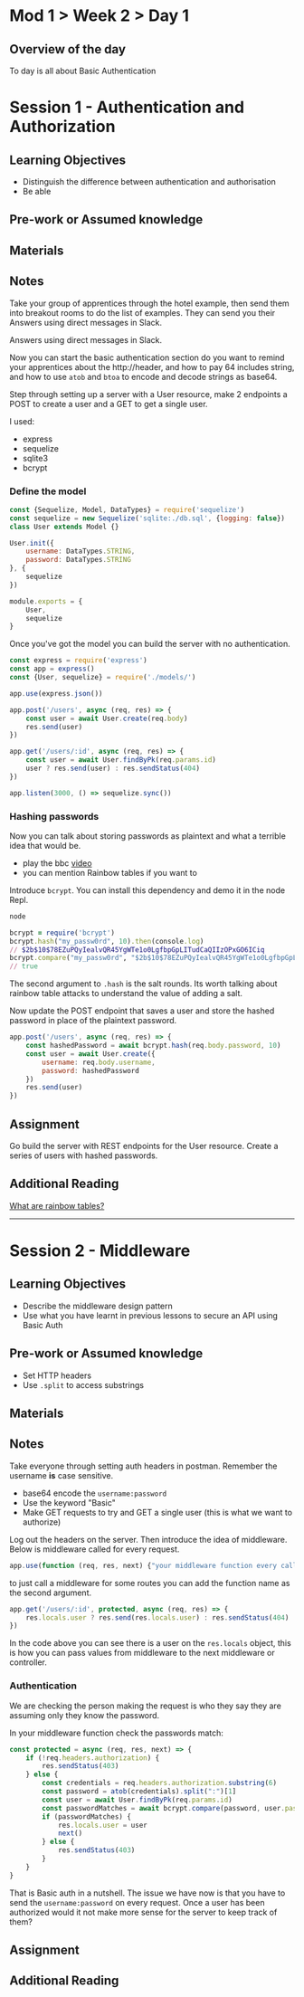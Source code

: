 # Mod 1 > Week 2 > Day 1

## Overview of the day

To day is all about Basic Authentication

# Session 1 - Authentication and Authorization

## Learning Objectives

* Distinguish the difference between authentication and authorisation
* Be able

## Pre-work or Assumed knowledge

## Materials

## Notes

Take your group of apprentices through the hotel example, then send them into breakout rooms to do the list of examples. They can send you their Answers using direct messages in Slack.

Answers using direct messages in Slack.

Now you can start the basic authentication section do you want to remind your apprentices about the http://header, and how to pay 64 includes string, and how to use `atob` and `btoa` to encode and decode strings as base64.

Step through setting up a server with a User resource, make 2 endpoints a POST to create a user and a GET to get a single user.

I used:

* express
* sequelize
* sqlite3
* bcrypt

### Define the model

```javascript
const {Sequelize, Model, DataTypes} = require('sequelize')
const sequelize = new Sequelize('sqlite:./db.sql', {logging: false})
class User extends Model {}

User.init({
    username: DataTypes.STRING,
    password: DataTypes.STRING
}, {
    sequelize
})

module.exports = {
    User,
    sequelize
}
```

Once you've got the model you can build the server with no authentication.

```javascript
const express = require('express')
const app = express()
const {User, sequelize} = require('./models/')

app.use(express.json())

app.post('/users', async (req, res) => {
    const user = await User.create(req.body)
    res.send(user)
})

app.get('/users/:id', async (req, res) => {
    const user = await User.findByPk(req.params.id)
    user ? res.send(user) : res.sendStatus(404)
})

app.listen(3000, () => sequelize.sync())
```

### Hashing passwords

Now you can talk about storing passwords as plaintext and what a terrible idea that would be.

* play the bbc [video](https://www.bbc.co.uk/news/business-48905907)
* you can mention Rainbow tables if you want to

Introduce `bcrypt`. You can install this dependency and demo it in the node Repl.

```sh
node
```

```ruby
bcrypt = require('bcrypt')
bcrypt.hash("my_passw0rd", 10).then(console.log)
// $2b$10$78EZuPQyIealvQR45YgWTe1o0LgfbpGpLITudCaQIIzOPxGO6ICiq
bcrypt.compare("my_passw0rd", "$2b$10$78EZuPQyIealvQR45YgWTe1o0LgfbpGpLITudCaQIIzOPxGO6ICiq")
// true
```

The second argument to `.hash` is the salt rounds. Its worth talking about rainbow table attacks to understand the value of adding a salt.

Now update the POST endpoint that saves a user and store the hashed password in place of the plaintext password.

```javascript
app.post('/users', async (req, res) => {
    const hashedPassword = await bcrypt.hash(req.body.password, 10)
    const user = await User.create({
        username: req.body.username,
        password: hashedPassword
    })
    res.send(user)
})
```

## Assignment

Go build the server with REST endpoints for the User resource. Create a series of users with hashed passwords.

## Additional Reading

[What are rainbow tables?](https://youtu.be/SOV0AeHuHaQ)

<hr/>

# Session 2 - Middleware

## Learning Objectives

* Describe the middleware design pattern
* Use what you have learnt in previous lessons to secure an API using Basic Auth

## Pre-work or Assumed knowledge

* Set HTTP headers
* Use `.split` to access substrings

## Materials

## Notes

Take everyone through setting auth headers in postman. Remember the username __is__ case sensitive.

* base64 encode the `username:password`
* Use the keyword "Basic"
* Make GET requests to try and GET a single user (this is what we want to authorize)

Log out the headers on the server. Then introduce the idea of middleware. Below is middleware called for every request.

```javascript
app.use(function (req, res, next) {"your middleware function every call"})
```

to just call a middleware for some routes you can add the function name as the second argument.

```javascript
app.get('/users/:id', protected, async (req, res) => {
    res.locals.user ? res.send(res.locals.user) : res.sendStatus(404)
})
```

In the code above you can see there is a user on the `res.locals` object, this is how you can pass values from middleware to the next middleware or controller.

### Authentication

We are checking the person making the request is who they say they are assuming only they know the password.

In your middleware function check the passwords match:

```javascript
const protected = async (req, res, next) => {
    if (!req.headers.authorization) {
        res.sendStatus(403)
    } else {
        const credentials = req.headers.authorization.substring(6)
        const password = atob(credentials).split(":")[1]
        const user = await User.findByPk(req.params.id)
        const passwordMatches = await bcrypt.compare(password, user.password)
        if (passwordMatches) {
            res.locals.user = user
            next()
        } else {
            res.sendStatus(403)
        }
    }
}
```

That is Basic auth in a nutshell. The issue we have now is that you have to send the `username:password` on every request. Once a user has been authorized would it not make more sense for the server to keep track of them?

## Assignment


## Additional Reading